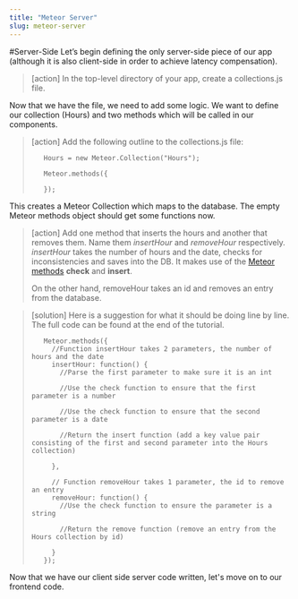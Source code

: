 ```yaml
---
title: "Meteor Server"
slug: meteor-server
---     
```


#Server-Side
Let’s begin defining the only server-side piece of our app (although it is also client-side in order to achieve latency compensation). 

> [action]
> In the top-level directory of your app, create a collections.js file.

Now that we have the file, we need to add some logic. We want to define our collection (Hours) and two methods which will be called in our components. 

> [action]
> Add the following outline to the collections.js file:
> 
> ```
>    Hours = new Meteor.Collection("Hours");
>     
>    Meteor.methods({
>      
>    });

<!-- break -->

This creates a Meteor Collection which maps to the database. The empty Meteor methods object should get some functions now.

> [action]
> Add one method that inserts the hours and another that removes them. Name them *insertHour* and *removeHour* respectively. *insertHour* takes the number of hours and the date, checks for inconsistencies and saves into the DB. It makes use of the [Meteor methods](http://docs.meteor.com/#/basic/methods) **check** and **insert**.  
> 
> On the other hand, removeHour takes an id and removes an entry from the database.

<!-- break -->

> [solution]
> Here is a suggestion for what it should be doing line by line. The full code can be found at the end of the tutorial.
> 
> ```
>    Meteor.methods({
>      //Function insertHour takes 2 parameters, the number of hours and the date
>      insertHour: function() {
>        //Parse the first parameter to make sure it is an int
>        
>        //Use the check function to ensure that the first parameter is a number
>    
>        //Use the check function to ensure that the second parameter is a date
>        
>        //Return the insert function (add a key value pair consisting of the first and second parameter into the Hours collection)
>    
>      },
>     
>      // Function removeHour takes 1 parameter, the id to remove an entry
>      removeHour: function() {    
>        //Use the check function to ensure the parameter is a string
>    
>        //Return the remove function (remove an entry from the Hours collection by id)
>        
>      }
>    });

Now that we have our client side server code written, let's move on to our frontend code.
